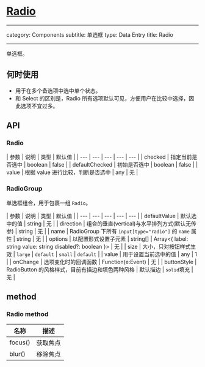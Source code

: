 # [Radio](http://naotu.baidu.com/file/5d81a5f547ed312adee8dbff13c10a38?token=94ede8163d76a361)

---

category: Components
subtitle: 单选框
type: Data Entry
title: Radio

---

单选框。

## 何时使用

- 用于在多个备选项中选中单个状态。
- 和 Select 的区别是，Radio 所有选项默认可见，方便用户在比较中选择，因此选项不宜过多。

## API

### Radio

| 参数 | 说明 | 类型 | 默认值 |
| --- | --- | --- | --- | --- |
| checked | 指定当前是否选中 | boolean | false |
| defaultChecked | 初始是否选中 | boolean | false |
| value | 根据 value 进行比较，判断是否选中 | any | 无 |

### RadioGroup

单选框组合，用于包裹一组 `Radio`。

| 参数 | 说明 | 类型 |  默认值 |
| --- | --- | --- | --- | --- |
| defaultValue | 默认选中的值 | string | 无 |
| direction | 组合的垂直(vertical)与水平排列方式(默认无传参) | string | 无 |
| name | RadioGroup 下所有 `input[type="radio"]` 的 `name` 属性 | string | 无 |
| options | 以配置形式设置子元素 | string\[] \| Array&lt;{ label: string value: string disabled?: boolean }> | 无 |
| size | 大小，只对按钮样式生效 | `large` \| `default` \| `small` | `default` |
| value | 用于设置当前选中的值 | any | 1 |
| onChange | 选项变化时的回调函数 | Function(e:Event) | 无 |
| buttonStyle | RadioButton 的风格样式，目前有描边和填色两种风格 | 默认描边 \| `solid`填充 | 无 |

## method

### Radio method

| 名称 | 描述 |
| ---- | ----------- |
| focus() | 获取焦点 |
| blur() | 移除焦点 |
